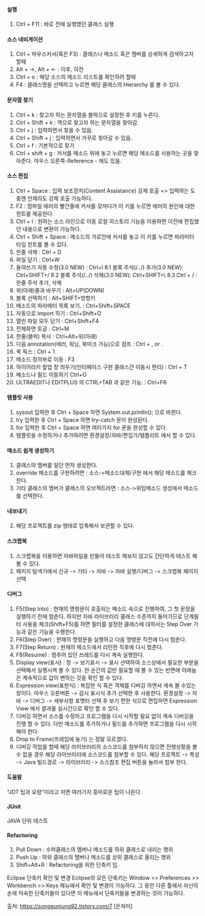 #### 실행
1. Ctrl + F11 : 바로 전에 실행했던 클래스 실행
 
 
#### 소스 네비게이션
1. Ctrl + 마우스커서(혹은 F3) : 클래스나 메소드 혹은 멤버를 상세하게 검색하고자 할때
2. Alt + ->, Alt + <- : 이후, 이전
3. Ctrl + o : 해당 소스의 메소드 리스트를 확인하려 할때
4. F4 : 클래스명을 선택하고 누르면 해당 클래스의 Hierarchy 를 볼 수 있다.
 
 
#### 문자열 찾기
1. Ctrl + k : 찾고자 하는 문자열을 블럭으로 설정한 후 키를 누른다.
2. Ctrl + Shift + k : 역으로 찾고자 하는 문자열을 찾아감.
3. Ctrl + j : 입력하면서 찾을 수 있음.
4. Ctrl + Shift + j : 입력하면서 거꾸로 찾아갈 수 있음.
5. Ctrl + f : 기본적으로 찾기
6. Ctrl + shift + g : 커서를 메소드 위에 놓고 누르면 해당 메소드를 사용하는 곳을 찾아준다. 마우스 오른쪽-Reference - 에도 있음.
 
 
#### 소스 편집
1. Ctrl + Space : 입력 보조장치(Content Assistance) 강제 호출 => 입력하는 도중엔 언제라도 강제 호출 가능하다.
2. F2 : 컴파일 에러의 빨간줄에 커서를 갖져다가 이 키를 누르면 에러의 원인에 대한 힌트를 제공한다.
3. Ctrl + l : 원하는 소스 라인으로 이동
로컬 히스토리 기능을 이용하면 이전에 편집했던 내용으로 변환이 가능하다.
4. Ctrl + Shift + Space : 메소드의 가로안에 커서를 놓고 이 키를 누르면 파라미터 타입 힌트를 볼 수 있다.
5. 한줄 삭제 : Ctrl + D
6. 파일 닫기 : Ctrl+W 
7. 들여쓰기 자동 수정(3.0 NEW) : Ctrl+I 
8.1 블록 주석(/*..*/) 추가(3.0 NEW): Ctrl+SHIFT+/ 
8.2 블록 주석(/*..*/) 삭제(3.0 NEW): Ctrl+SHIFT+\ 
8.3 Ctrl + / : 한줄 주석 추가, 삭제
9. 위(아래)줄과 바꾸기 : Alt+UP(DOWN) 
10. 블록 선택하기 : Alt+SHIFT+방향키 
11. 메소드의 파라메터 목록 보기. : Ctrl+Shift+SPACE
12. 자동으로 import 하기 : Ctrl+Shift+O 
13. 열린 파일 모두 닫기 : Ctrl+Shift+F4
15. 전체화면 토글 : Ctrl+M 
16. 한줄(블럭) 복사 : Ctrl+Alt+위(아래) 
17. 다음 annotation(에러, 워닝, 북마크 가능)으로 점프 : Ctrl + , or .
18. 퀵 픽스 : Ctrl + 1 
19. 메소드 정의부로 이동 : F3
20. 하이어라키 팦업 창 띄우기(인터페이스 구현 클래스간 이동시 편리) : Ctrl + T 
21. 메소드나 필드 이동하기 Ctrl+O 
22. ULTRAEDIT나 EDITPLUS 의 CTRL+TAB 과 같은 기능. : Ctrl+F6 
 
 
#### 템플릿 사용
1. sysout 입력한 후 Ctrl + Space 하면 System.out.println(); 으로 바뀐다.
2. try 입력한 후 Ctrl + Space 하면 try-catch 문이 완성된다.
3. for 입력한 후 Ctrl + Space 하면 여러가지 for 문을 완성할 수 있다.
4. 템플릿을 수정하거나 추가하려면 환경설정/자바/편집기/템플리트 에서 할 수 있다.
 
 
#### 메소드 쉽게 생성하기
1. 클래스의 멤버를 일단 먼저 생성한다.
2. override 메소드를 구현하려면 : 소스->메소드대체/구현 에서 해당 메소드를 체크한다.
3. 기타 클래스의 멤버가 클래스의 오브젝트라면 : 소스->위임메소드 생성에서 메소드를 선택한다.
 
 
#### 내보내기
2. 해당 프로젝트를 zip 행태로 압축해서 보관할 수 있다.
 
 
#### 스크랩북 
1. 스크랩북을 이용하면 자바파일을 만들어 테스트 해보지 않고도 간단하게 테스트 해 볼 수 있다.
2. 패키지 탐색기에서 신규 -> 기타 -> 자바 -> 자바 실행/디버그 -> 스크랩북 페이지 선택
 
 
#### 디버그
1. F5(Step Into) : 현재의 명령문이 호출되는 메소드 속으로 진행하여, 그 첫 문장을 실행하기 전에 멈춘다.
하지만 자바 라이브러리 클래스 수준까지 들어가므로 단계필터 사용을 체크(Shift+F5)를 하면 필터를 설정한 
클래스에 대하서는 Step Over 기능과 같은 기능을 수행한다.
2. F6(Step Over) : 현재의 명령문을 실행하고 다음 명령문 직전에 다시 멈춘다.
3. F7(Step Return) : 현재의 메소드에서 리턴한 직후에 다시 멈춘다.
4. F8(Resume) : 멈추어 있던 쓰레드를 다시 계속 실행한다.
5. Display view(표시) : 창 -> 보기표시 -> 표시 선택하여 소스상에서 필요한 부분을 선택해서 실행시켜 볼 수 있다.
한 순간의 값만 필요할 때 볼 수 있는 반면에 아래놈은 계속적으로 값이 변하는 것을 확인 할 수 있다.
6. Expression view(표현식) : 복잡한 식 혹은 객체를 디버깅 하면서 계속 볼 수있는 창이다.
마우스 오른버튼 -> 감시 표시식 추가 선택한 후 사용한다.
환경설정 -> 자바 -> 디버그 -> 세부사항 포멧터 선택 후 보기 편한 식으로 편집하면 Expression View 에서 결과를 
실시간으로 확인 할 수 있다.
7. 디버깅 하면서 소스를 수정하고 프로그램을 다시 시작할 필요 없이 계속 디버깅을 진행 할 수 있다.
다만 메소드를 추가하거나 필드를 추가하면 프로그램을 다시 시작해야 한다.
8. Drop to Frame(프레임에 놓기) 는 정말 모르겠다.
9. 디버깅 작업을 할때 해당 라이브러리의 소스코드를 첨부하지 않으면 진행상황을 볼 수 없을 경우
해당 라이브러리에 소스코드를 첨부할 수 있다. 해당 프로젝트 -> 특성 -> Java 빌드경로 -> 라이브러리 -> 소스참조
편집 버튼을 눌러서 첨부 한다.
 
 
#### 도움말 
"JDT 팁과 요령"이라고 치면 여러가지 흥미로운 팁이 나온다.
 
 
#### JUnit
JAVA 단위 테스트
 
 
#### Refactoring
1. Pull Down : 수퍼클래스의 멤버나 메소드를 하위 클래스로 내리는 행위
2. Push Up : 하위 클래스의 멤버나 메소드를 상위 클래스로 올리는 행위
3. Shift+Alt+R : Refactoring을 위한 단축키 임.
 
 
Eclipse 단축키 확인 및 변경
Eclipse의 모든 단축키는 Window >> Preferences >> Workbench >> Keys 메뉴에서 확인 및 변경이 가능하다. 그 동안 다른 툴에서 자신의 손에 익숙한 단축키들이 있다면 이 메뉴에서 단축키들을 변경하는 것이 가능하다.


출처: https://songeunjung92.tistory.com/7 [은져미]
